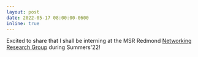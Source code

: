 ```yaml
---
layout: post
date: 2022-05-17 08:00:00-0600
inline: true
---
```


Excited to share that I shall be interning at the MSR Redmond [Networking Research Group](https://www.microsoft.com/en-us/research/group/networking-research/) during Summers'22!